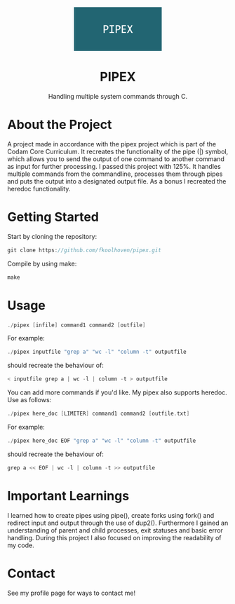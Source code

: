 <div align="center">

  <img src="PIPEX.png" alt="logo" width="200" height="auto" />
  <h1>PIPEX</h1>
  
  <p>
    Handling multiple system commands through C.
  </p>
</div>
  

# About the Project

A project made in accordance with the pipex project which is part of the Codam Core Curriculum. It recreates the functionality of the pipe (|) symbol, which allows you to send the output of one command to another command as input for further processing. I passed this project with 125%. It handles multiple commands from the commandline, processes them through pipes and puts the output into a designated output file. As a bonus I recreated the heredoc functionality.

# Getting Started

Start by cloning the repository:
```c
git clone https://github.com/fkoolhoven/pipex.git
```

Compile by using make:
```c
make
```

# Usage

```c
./pipex [infile] command1 command2 [outfile]
```
For example:
```c
./pipex inputfile "grep a" "wc -l" "column -t" outputfile
```
should recreate the behaviour of:
```c
< inputfile grep a | wc -l | column -t > outputfile
```

You can add more commands if you'd like.
My pipex also supports heredoc. Use as follows:
```c
./pipex here_doc [LIMITER] command1 command2 [outfile.txt]
```
For example:
```c
./pipex here_doc EOF "grep a" "wc -l" "column -t" outputfile
```
should recreate the behaviour of:
```c
grep a << EOF | wc -l | column -t >> outputfile
```
# Important Learnings
I learned how to create pipes using pipe(), create forks using fork() and redirect input and output through the use of dup2(). Furthermore I gained an understanding of parent and child processes, exit statuses and basic error handling. During this project I also focused on improving the readability of my code.

# Contact

See my profile page for ways to contact me!
